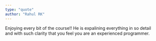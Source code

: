 ```yaml
---
type: "quote"
author: "Rahul RK"
---
```

Enjoying every bit of the course!! He is expalining everything in so detail and with such clarity that you feel you are an experienced programmer.